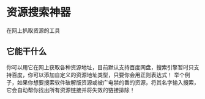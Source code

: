 # 资源搜索神器
在网上扒取资源的工具

## 它能干什么
你可以用它在网上获取各种资源地址，目前默认支持百度网盘，搜索引擎暂时只支持百度，你可以添加自定义的资源地址类型，只要你会用正则表达式！
举个例子，如果你想要搜索软件破解版资源或被广电禁的番的资源，将其名字输入搜索，它会自动帮你找出所有资源链接并将失效的链接排除！
